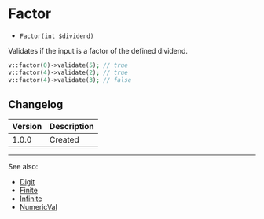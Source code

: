 # Factor

- `Factor(int $dividend)`

Validates if the input is a factor of the defined dividend.

```php
v::factor(0)->validate(5); // true
v::factor(4)->validate(2); // true
v::factor(4)->validate(3); // false
```

## Changelog

Version | Description
--------|-------------
  1.0.0 | Created

***
See also:

  * [Digit](Digit.md)
  * [Finite](Finite.md)
  * [Infinite](Infinite.md)
  * [NumericVal](NumericVal.md)
